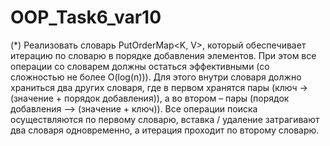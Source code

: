# OOP_Task6_var10

(*) Реализовать словарь PutOrderMap<K, V>, который обеспечивает итерацию по словарю в порядке добавления элементов. При этом все операции со словарем должны остаться эффективными (со сложностью не более O(log(n))). Для этого внутри словаря должно храниться два других словаря, где в первом хранятся пары (ключ -> (значение + порядок добавления)), а во втором – пары (порядок добавления –> (значение + ключ)). Все операции поиска осуществляются по первому словарю, вставка / удаление затрагивают два словаря одновременно, а итерация проходит по второму словарю.
